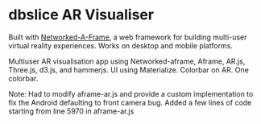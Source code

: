 # dbslice AR Visualiser

Built with [Networked-A-Frame](https://github.com/haydenjameslee/networked-aframe), a web framework for building multi-user virtual reality experiences. Works on desktop and mobile platforms.

Multiuser AR visualisation app using Networked-aframe, Aframe, AR.js, Three.js, d3.js, and hammerjs. UI using Materialize. Colorbar on AR. One colorbar.

Note: Had to modify aframe-ar.js and provide a custom implementation to fix the Android defaulting to front camera bug. Added a few lines of code starting from line 5970 in aframe-ar.js
